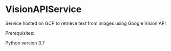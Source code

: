 # VisionAPIService
Service hosted on GCP to retrieve text from images using Google Vision API

Prerequisites:

Python version 3.7


